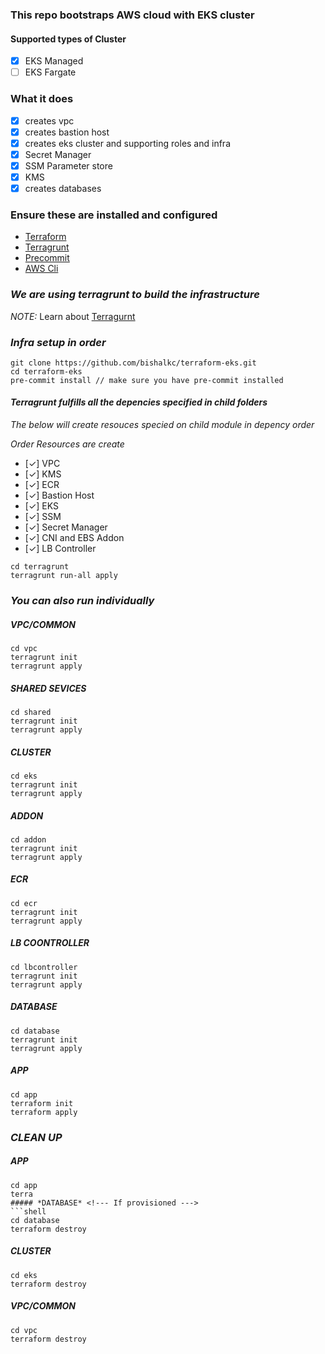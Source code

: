 ### This repo bootstraps AWS cloud with EKS cluster

#### Supported types of Cluster
- [x] EKS Managed
- [ ] EKS Fargate

### What it does
- [x] creates vpc
- [x] creates bastion host
- [x] creates eks cluster and supporting roles and infra
- [x] Secret Manager
- [x] SSM Parameter store
- [x] KMS
- [x] creates databases <!--- optional --->

### Ensure these are installed and configured
* [Terraform](https://developer.hashicorp.com/terraform/tutorials/aws-get-started/install-cli)
* [Terragrunt](https://terragrunt.gruntwork.io/docs/getting-started/install/)
* [Precommit](https://pre-commit.com/#install)
* [AWS Cli](https://docs.aws.amazon.com/cli/latest/userguide/cli-chap-getting-started.html)

### *We are using terragrunt to build the infrastructure*
*NOTE:* Learn about [Terragurnt](https://terragrunt.gruntwork.io/)
### *Infra setup in order*
```shell
git clone https://github.com/bishalkc/terraform-eks.git
cd terraform-eks
pre-commit install // make sure you have pre-commit installed
```

#### *Terragrunt fulfills all the depencies specified in child folders*
*The below will create resouces specied on child module in depency order*

*Order Resources are create*
- [&check;] VPC
- [&check;] KMS
- [&check;] ECR
- [&check;] Bastion Host
- [&check;] EKS
- [&check;] SSM
- [&check;] Secret Manager
- [&check;] CNI and EBS Addon
- [&check;] LB Controller

```shell
cd terragrunt
terragrunt run-all apply
```

### *You can also run individually*
##### *VPC/COMMON*
```shell
cd vpc
terragrunt init
terragrunt apply
```

##### *SHARED SEVICES*
```shell
cd shared
terragrunt init
terragrunt apply
```

##### *CLUSTER*
```shell
cd eks
terragrunt init
terragrunt apply
```

##### *ADDON* <!--- If needed --->
```shell
cd addon
terragrunt init
terragrunt apply
```

##### *ECR* <!--- If needed --->
```shell
cd ecr
terragrunt init
terragrunt apply
```

##### *LB COONTROLLER* <!--- If needed --->
```shell
cd lbcontroller
terragrunt init
terragrunt apply
```

##### *DATABASE* <!--- If needed --->
```shell
cd database
terragrunt init
terragrunt apply
```

##### *APP* <!--- If needed --->
```shell
cd app
terraform init
terraform apply
```


### *CLEAN UP*
##### *APP* <!--- If provisioned --->
```shell
cd app
terra
##### *DATABASE* <!--- If provisioned --->
```shell
cd database
terraform destroy
```
##### *CLUSTER*
```shell
cd eks
terraform destroy
```
##### *VPC/COMMON*
```shell
cd vpc
terraform destroy
```
